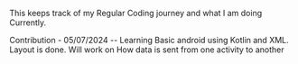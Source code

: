 This keeps track of my Regular Coding journey and what I am doing Currently.

Contribution - 05/07/2024
-- Learning Basic android using Kotlin and XML. Layout is done. Will work on How data is sent from one activity to another

